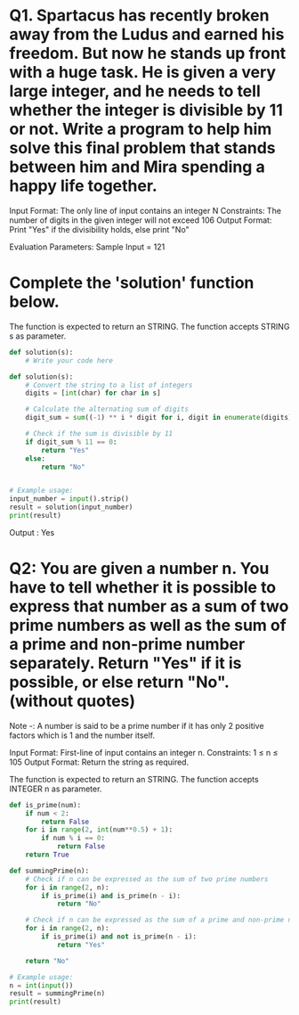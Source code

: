 # Q1. Spartacus has recently broken away from the Ludus and earned his freedom. But now he stands up front with a huge task. He is given a very large integer, and he needs to tell whether the integer is divisible by 11 or not. Write a program to help him solve this final problem that stands between him and Mira spending a happy life together.

Input Format: The only line of input contains an integer N
Constraints: The number of digits in the given integer will not exceed 106
Output Format: Print "Yes" if the divisibility holds, else print "No"

Evaluation Parameters:
  Sample Input = 121

# Complete the 'solution' function below.

The function is expected to return an STRING.
The function accepts STRING s as parameter.

```python
def solution(s):
	# Write your code here
```

```python
def solution(s):
    # Convert the string to a list of integers
    digits = [int(char) for char in s]

    # Calculate the alternating sum of digits
    digit_sum = sum((-1) ** i * digit for i, digit in enumerate(digits))

    # Check if the sum is divisible by 11
    if digit_sum % 11 == 0:
        return "Yes"
    else:
        return "No"


# Example usage:
input_number = input().strip()
result = solution(input_number)
print(result)
```
Output : Yes


# Q2: You are given a number n. You have to tell whether it is possible to express that number as a sum of two prime numbers as well as the sum of a prime and non-prime number separately. Return "Yes" if it is possible, or else return "No". (without quotes)

Note -: A number is said to be a prime number if it has only 2 positive factors which is 1 and the number itself.

Input Format: First-line of input contains an integer n.
Constraints: 1 ≤ n ≤ 105
Output Format: Return the string as required.

The function is expected to return an STRING.
The function accepts INTEGER n as parameter.

```python
def is_prime(num):
    if num < 2:
        return False
    for i in range(2, int(num**0.5) + 1):
        if num % i == 0:
            return False
    return True

def summingPrime(n):
    # Check if n can be expressed as the sum of two prime numbers
    for i in range(2, n):
        if is_prime(i) and is_prime(n - i):
            return "No"

    # Check if n can be expressed as the sum of a prime and non-prime number separately
    for i in range(2, n):
        if is_prime(i) and not is_prime(n - i):
            return "Yes"

    return "No"

# Example usage:
n = int(input())
result = summingPrime(n)
print(result)
```